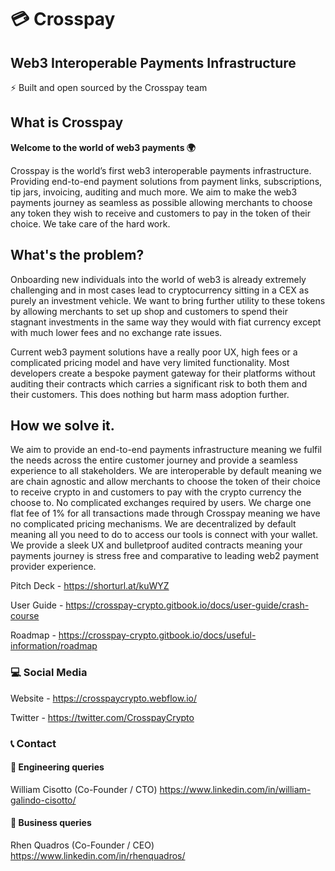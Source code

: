 # :credit_card: Crosspay
## Web3 Interoperable Payments Infrastructure

:zap: Built and open sourced by the Crosspay team 

## What is Crosspay
**Welcome to the world of web3 payments 🌍**

Crosspay is the world’s first web3 interoperable payments infrastructure. Providing end-to-end payment solutions from payment links, subscriptions, tip jars, invoicing, auditing and much more.
We aim to make the web3 payments journey as seamless as possible allowing merchants to choose any token they wish to receive and customers to pay in the token of their choice. We take care of the hard work.

## What's the problem?
Onboarding new individuals into the world of web3 is already extremely challenging and in most cases lead to cryptocurrency sitting in a CEX as purely an investment vehicle. We want to bring further utility to these tokens by allowing merchants to set up shop and customers to spend their stagnant investments in the same way they would with fiat currency except with much lower fees and no exchange rate issues.

Current web3 payment solutions have a really poor UX, high fees or a complicated pricing model and have very limited functionality. Most developers create a bespoke payment gateway for their platforms without auditing their contracts which carries a significant risk to both them and their customers. This does nothing but harm mass adoption further.

## How we solve it.
We aim to provide an end-to-end payments infrastructure meaning we fulfil the needs across the entire customer journey and provide a seamless experience to all stakeholders.
We are interoperable by default meaning we are chain agnostic and allow merchants to choose the token of their choice to receive crypto in and customers to pay with the crypto currency the choose to. No complicated exchanges required by users.
We charge one flat fee of 1% for all transactions made through Crosspay meaning we have no complicated pricing mechanisms.
We are decentralized by default meaning all you need to do to access our tools is connect with your wallet.
We provide a sleek UX and bulletproof audited contracts meaning your payments journey is stress free and comparative to leading web2 payment provider experience.

Pitch Deck - https://shorturl.at/kuWYZ

User Guide - https://crosspay-crypto.gitbook.io/docs/user-guide/crash-course

Roadmap - https://crosspay-crypto.gitbook.io/docs/useful-information/roadmap

### :computer: Social Media

Website - https://crosspaycrypto.webflow.io/

Twitter - https://twitter.com/CrosspayCrypto

### :telephone_receiver: Contact

#### :construction: Engineering queries
William Cisotto (Co-Founder / CTO) https://www.linkedin.com/in/william-galindo-cisotto/
#### :office: Business queries
Rhen Quadros (Co-Founder / CEO) https://www.linkedin.com/in/rhenquadros/

